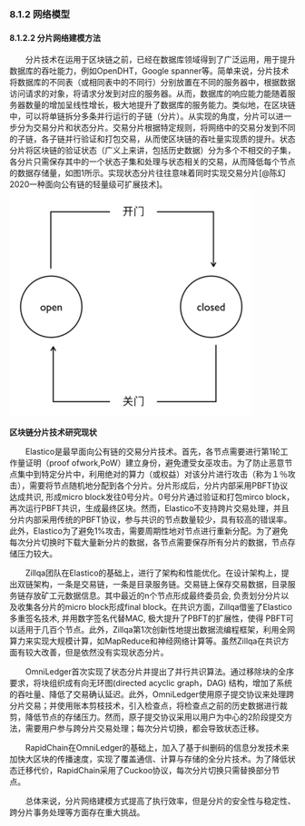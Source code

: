 ### 8.1.2 网络模型
#### 8.1.2.2 分片网络建模方法
&emsp;&emsp;分片技术在运用于区块链之前，已经在数据库领域得到了广泛运用，用于提升数据库的吞吐能力，例如OpenDHT，Google spanner等。简单来说，分片技术将数据库的不同表（或相同表中的不同行）分别放置在不同的服务器中，根据数据访问请求的对象，将请求分发到对应的服务器。从而，数据库的响应能力能随着服务器数量的增加呈线性增长，极大地提升了数据库的服务能力。类似地，在区块链中，可以将单链拆分多条并行运行的子链（分片）。从实现的角度，分片可以进一步分为交易分片和状态分片。交易分片根据特定规则，将网络中的交易分发到不同的子链，各子链并行验证和打包交易，从而使区块链的吞吐量实现质的提升。状态分片将区块链的验证状态（广义上来讲，包括历史数据）分为多个不相交的子集，各分片只需保存其中的一个状态子集和处理与状态相关的交易，从而降低每个节点的数据存储量，如图1所示。实现状态分片往往意味着同时实现交易分片[@陈幻2020一种面向公有链的轻量级可扩展技术]。
![08121128-1.png](./figures/08121128-1.png)

**区块链分片技术研究现状**

 &emsp;&emsp;Elastico是最早面向公有链的交易分片技术。首先，各节点需要进行第1轮工作量证明（proof ofwork,PoW）建立身份，避免遭受女巫攻击。为了防止恶意节点集中到特定分片中，利用绝对的算力（或权益）对该分片进行攻击（称为１％攻击），需要将节点随机地分配到各个分片。分片形成后，分片内部采用PBFT协议达成共识, 形成micro block发往0号分片。0号分片通过验证和打包mirco block，再次运行PBFT共识，生成最终区块。然而，Elastico不支持跨片交易处理，并且分片内部采用传统的PBFT协议，参与共识的节点数量较少，具有较高的错误率。此外，Elastico为了避免1%攻击，需要周期性地对节点进行重新分配。为了避免每次分片切换时下载大量新分片的数据，各节点需要保存所有分片的数据，节点存储压力较大。

 &emsp;&emsp;Zillqa团队在Elastico的基础上，进行了架构和性能优化。在设计架构上，提出双链架构，一条是交易链，一条是目录服务链。交易链上保存交易数据，目录服务链存放矿工元数据信息。其中最近的n个节点形成最终委员会, 负责划分分片以及收集各分片的micro block形成final block。在共识方面，Zillqa借鉴了Elastico多重签名技术, 并用数字签名代替MAC, 极大提升了PBFT的扩展性，使得
PBFT可以适用于几百个节点。此外，Zillqa第1次创新性地提出数据流编程框架，利用全网算力来实现大规模计算，如MapReduce和神经网络计算等。虽然Zillqa在共识方面有较大改善，但是依然没有实现状态分片。

&emsp;&emsp;OmniLedger首次实现了状态分片并提出了并行共识算法。通过移除块的全序要求，将块组织成有向无环图(directed acyclic graph，DAG) 结构，增加了系统的吞吐量、降低了交易确认延迟。此外，OmniLedger使用原子提交协议来处理跨分片交易；并使用账本剪枝技术，引入检查点，将检查点之前的历史数据进行裁剪，降低节点的存储压力。然而，原子提交协议采用以用户为中心的2阶段提交方法，需要用户参与跨分片交易处理；每次分片切换，都会导致状态迁移。

&emsp;&emsp;RapidChain在OmniLedger的基础上，加入了基于纠删码的信息分发技术来加快大区块的传播速度，实现了覆盖通信、计算与存储的全分片技术。为了降低状态迁移代价，RapidChain采用了Cuckoo协议，每次分片切换只需替换部分节点。

&emsp;&emsp;总体来说，分片网络建模方式提高了执行效率，但是分片的安全性与稳定性、跨分片事务处理等方面存在重大挑战。
